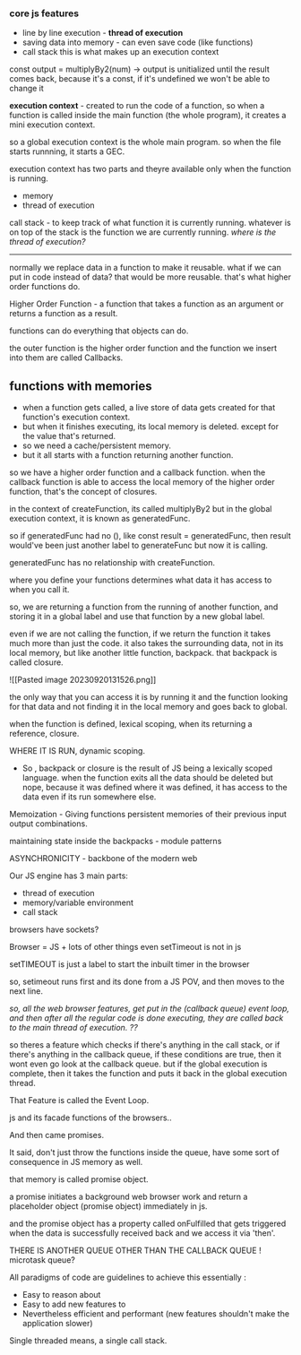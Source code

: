 
### core js features
- line by line execution - **thread of execution**
- saving data into memory - can even save code (like functions)
- call stack
this is what makes up an execution context

const output = multiplyBy2(num) -> output is unitialized until the result comes back, because it's a const, if it's undefined we won't be able to change it

**execution context** - created to run the code of a function, so when a function is called inside the main function (the whole program), it creates a mini execution context.

so a global execution context is the whole main program. so when the file starts runnning, it starts a GEC.

execution context has two parts and theyre available only when the function is running.
- memory
- thread of execution

call stack - to keep track of what function it is currently running. whatever is on top of the stack is the function we are currently running. *where is the thread of execution?*

---

normally we replace data in a function to make it reusable. what if we can put in code instead of data? that would be more reusable. that's what higher order functions do.

Higher Order Function - a function that takes a function as an argument or returns a function as a result.

functions can do everything that objects can do.

the outer function is the higher order function and the function we insert into them are called Callbacks.



## functions with memories

- when a function gets called, a live store of data gets created for that function's execution context. 
- but when it finishes executing, its local memory is deleted. except for the value that's returned.
- so we need a cache/persistent memory.
- but it all starts with a function returning another function. 

so we have a higher order function and a callback function. when the callback function is able to access the local memory of the higher order function, that's the concept of closures. 


in the context of createFunction, its called multiplyBy2 but in the global execution context, it is known as generatedFunc. 

so if generatedFunc had no (), like const result = generatedFunc, then result would've been just another label to generateFunc but now it is calling. 

generatedFunc has no relationship with createFunction. 


where you define your functions determines what data it has access to when you call it.


so, we are returning a function from the running of another function, and storing it in a global label and use that function by a new global label.


even if we are not calling the function, if we return the function it takes much more than just the code. it also takes the surrounding data, not in its local memory, but like another little function, backpack. that backpack is called closure.

![[Pasted image 20230920131526.png]]

the only way that you can access it is by running it and the function looking for that data and not finding it in the local memory and goes back to global.



when the function is defined, lexical scoping, when its returning a reference, closure.

WHERE IT IS RUN, dynamic scoping. 


- So , backpack or closure is the result of JS being a lexically scoped language. when the function exits all the data should be deleted but nope, because it was defined where it was defined, it has access to the data even if its run somewhere else. 

Memoization - Giving functions persistent memories of their previous input output combinations.

maintaining state inside the backpacks - module patterns




ASYNCHRONICITY - backbone of the modern web

Our JS engine has 3 main parts:
- thread of execution
- memory/variable environment
- call stack



browsers have sockets?

Browser = JS + lots of other things
even setTimeout is not in js

setTIMEOUT is just a label to start the inbuilt timer in the browser

so, setimeout runs first and its done from a JS POV, and then moves to the next line.


*so, all the web browser features, get put in the (callback queue) event loop, and then after all the regular  code is done executing, they are called back to the main thread of execution. ??*


so theres a feature which checks if there's anything in the call stack, or if there's anything in the callback queue, if these conditions are true, then it wont even go look at the callback queue. but if the global execution is complete, then it takes the function and puts it back in the global execution thread.

That Feature is called the Event Loop. 


js and its facade functions of the browsers..

And then came promises. 

It said, don't just throw the functions inside the queue, have some sort of consequence in JS memory as well.

that memory is called promise object.

a promise initiates a background web browser work and return a placeholder object (promise object) immediately in js.

and the promise object has a property called onFulfilled that gets triggered when the data is successfully received back and we access it via 'then'.


THERE IS ANOTHER QUEUE OTHER THAN THE CALLBACK QUEUE ! microtask queue?





All paradigms of code are guidelines to achieve this essentially :
- Easy to reason about
- Easy to add new features to
- Nevertheless efficient and performant (new features shouldn't make the application slower)


Single threaded means, a single call stack. 









